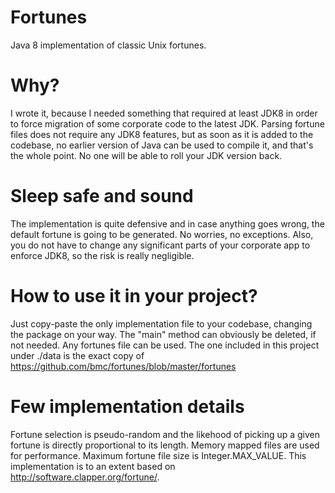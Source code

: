# Fortunes
Java 8 implementation of classic Unix fortunes.

# Why?

I wrote it, because I needed something that required at least JDK8 in order to force migration of some corporate code to the latest JDK.
Parsing fortune files does not require any JDK8 features, but as soon as it is added to the codebase, no earlier version of Java can be used to compile it, and that's the whole point. No one will be able to roll your JDK version back.

# Sleep safe and sound

The implementation is quite defensive and in case anything goes wrong, the default fortune is going to be generated. No worries, no exceptions. Also, you do not have to change any significant parts of your corporate app to enforce JDK8, so the risk is really negligible.
 
# How to use it in your project?
 
Just copy-paste the only implementation file to your codebase, changing the package on your way. The "main" method can obviously be deleted, if not needed. Any fortunes file can be used. The one included in this project under ./data is the exact copy of https://github.com/bmc/fortunes/blob/master/fortunes
 
 # Few implementation details
 
 Fortune selection is pseudo-random and the likehood of picking up a given fortune is directly proportional to its length. Memory mapped files are used for performance. Maximum fortune file size is Integer.MAX_VALUE. This implementation is to an extent based on http://software.clapper.org/fortune/.
